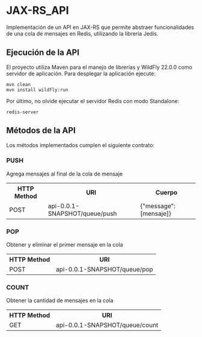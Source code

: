 # JAX-RS_API
Implementación de un API en JAX-RS que permite abstraer funcionalidades de una cola de mensajes en Redis, utilizando la librería Jedis.

## Ejecución de la API
El proyecto utiliza Maven para el manejo de librerías y WildFly 22.0.0 como servidor de aplicación. Para desplegar la aplicación ejecute:

```
mvn clean
mvn install wildfly:run
```
Por último, no olvide ejecutar el servidor Redis con modo Standalone:
```
redis-server
```

## Métodos de la API
Los métodos implementados cumplen el siguiente contrato:
### PUSH
Agrega mensajes al final de la cola de mensaje
<table>
  <tr>
    <th>HTTP Method</th>
    <th>URI</th>
    <th>Cuerpo</th>
  </tr>
  <tr>
    <td>POST</td>
    <td>api-0.0.1-SNAPSHOT/queue/push</td>
    <td>{"message":[mensaje]}</td>
  </tr>
</table>

### POP
Obtener y eliminar el primer mensaje en la cola
<table>
  <tr>
    <th>HTTP Method</th>
    <th>URI</th>
  </tr>
  <tr>
    <td>POST</td>
    <td>api-0.0.1-SNAPSHOT/queue/pop</td>
  </tr>
</table>

### COUNT
Obtener la cantidad de mensajes en la cola
<table>
  <tr>
    <th>HTTP Method</th>
    <th>URI</th>
  </tr>
  <tr>
    <td>GET</td>
    <td>api-0.0.1-SNAPSHOT/queue/count</td>
  </tr>
</table>
